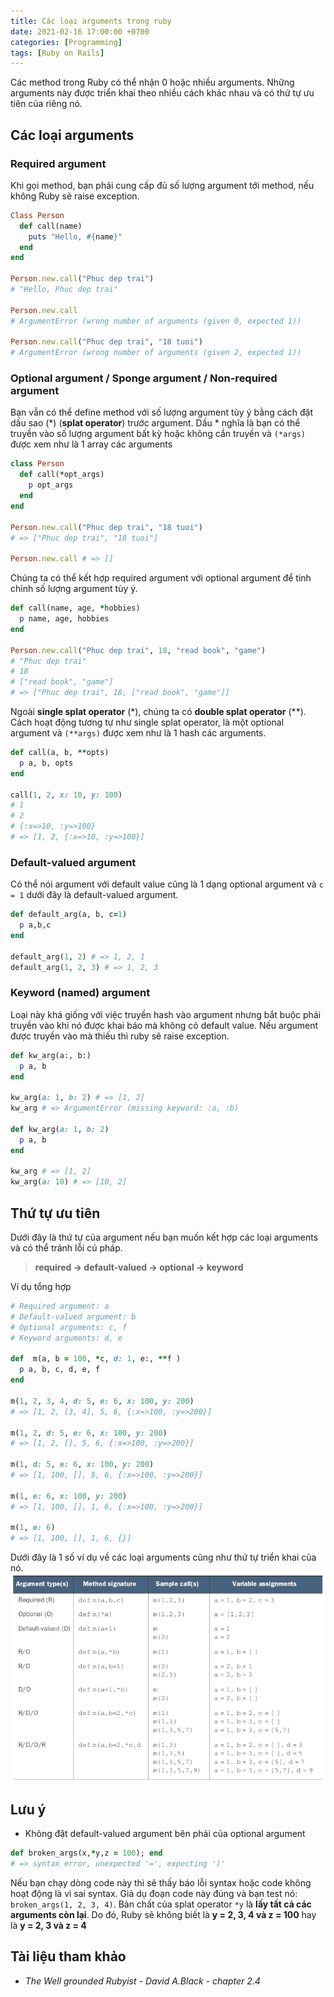 ```yaml
---
title: Các loại arguments trong ruby
date: 2021-02-16 17:00:00 +0700
categories: [Programming]
tags: [Ruby on Rails]
---
```

Các method trong Ruby có thể nhận 0 hoặc nhiều arguments. Những arguments này được triển khai theo nhiều cách khác nhau và có thứ tự ưu tiên của riêng nó.
<!--more-->

## Các loại arguments
### Required argument
Khi gọi method, bạn phải cung cấp đủ số lượng argument tới method, nếu không Ruby sẽ raise exception.

```ruby
Class Person
  def call(name)
	puts "Hello, #{name}"
  end
end

Person.new.call("Phuc dep trai")
# "Hello, Phuc dep trai"

Person.new.call
# ArgumentError (wrong number of arguments (given 0, expected 1))

Person.new.call("Phuc dep trai", "18 tuoi")
# ArgumentError (wrong number of arguments (given 2, expected 1))
```

### Optional argument / Sponge argument / Non-required argument
Bạn vẫn có thể define method với số lượng argument tùy ý bằng cách đặt dấu sao (*) (**splat operator**) trước argument. Dấu * nghĩa là bạn có thể truyền vào số lượng argument bất kỳ hoặc không cần truyền và `(*args)`  được xem như là 1 array các arguments

```ruby
class Person
  def call(*opt_args)
	p opt_args
  end
end

Person.new.call("Phuc dep trai", "18 tuoi")
# => ["Phuc dep trai", "18 tuoi"]

Person.new.call # => []
```

Chúng ta có thể kết hợp required argument với optional argument để tinh chỉnh số lượng argument tùy ý.

```ruby
def call(name, age, *hobbies)
  p name, age, hobbies
end

Person.new.call("Phuc dep trai", 18, "read book", "game")
# "Phuc dep trai"
# 18
# ["read book", "game"]
# => ["Phuc dep trai", 18, ["read book", "game"]]
```

Ngoài **single splat operator** (*), chúng ta có **double splat operator** (**). Cách hoạt động tương tự như single splat operator, là một optional argument và `(**args)` được xem như là 1 hash các arguments.

```ruby
def call(a, b, **opts)
  p a, b, opts
end

call(1, 2, x: 10, y: 100)
# 1
# 2
# {:x=>10, :y=>100}
# => [1, 2, {:x=>10, :y=>100}]
```

### Default-valued argument
Có thể nói argument với default value cũng là 1 dạng optional argument và `c = 1` dưới đây là default-valued argument.
```ruby
def default_arg(a, b, c=1)
  p a,b,c
end

default_arg(1, 2) # => 1, 2, 1
default_arg(1, 2, 3) # => 1, 2, 3
```

### Keyword (named) argument
Loại này khá giống với việc truyền hash vào argument nhưng bắt buộc phải truyền vào khi nó được khai báo mà không có default value. Nếu argument được truyền vào mà thiếu thì ruby sẽ raise exception.

```ruby
def kw_arg(a:, b:)
  p a, b
end

kw_arg(a: 1, b: 2) # => [1, 2]
kw_arg # => ArgumentError (missing keyword: :a, :b)

def kw_arg(a: 1, b: 2)
  p a, b
end

kw_arg # => [1, 2]
kw_arg(a: 10) # => [10, 2]
```

## Thứ tự ưu tiên
Dưới đây là thứ tự của argument nếu bạn muốn kết hợp các loại arguments và có thể tránh lỗi cú pháp.
> **required -> default-valued -> optional -> keyword**

Ví dụ tổng hợp
```ruby
# Required argument: a
# Default-valued argument: b
# Optional arguments: c, f
# Keyword arguments: d, e

def  m(a, b = 100, *c, d: 1, e:, **f )
  p a, b, c, d, e, f
end

m(1, 2, 3, 4, d: 5, e: 6, x: 100, y: 200)
# => [1, 2, [3, 4], 5, 6, {:x=>100, :y=>200}]

m(1, 2, d: 5, e: 6, x: 100, y: 200)
# => [1, 2, [], 5, 6, {:x=>100, :y=>200}]

m(1, d: 5, e: 6, x: 100, y: 200)
# => [1, 100, [], 5, 6, {:x=>100, :y=>200}]

m(1, e: 6, x: 100, y: 200)
# => [1, 100, [], 1, 6, {:x=>100, :y=>200}]

m(1, e: 6)
# => [1, 100, [], 1, 6, {}]
```

Dưới đây là 1 số ví dụ về các loại arguments cũng như thứ tự triển khai của nó.
![sample-ruby-arguments](/assets/img/ruby-arguments.png)

## Lưu ý
 - Không đặt default-valued argument bên phải của optional argument

```ruby
def broken_args(x,*y,z = 100); end
# => syntax error, unexpected '=', expecting ')'
```

Nếu bạn chạy dòng code này thì sẽ thấy báo lỗi syntax hoặc code không hoạt động là vì sai syntax. Giả dụ đoạn code này đúng và bạn test nó: `broken_args(1, 2, 3, 4)`. Bản chất của splat operator `*y` là **lấy tất cả các arguments còn lại**. Do đó, Ruby sẽ không biết là **y = 2, 3, 4 và z = 100** hay là **y = 2, 3 và z = 4**


## Tài liệu tham khảo
- *The Well grounded Rubyist - David A.Black - chapter 2.4*

